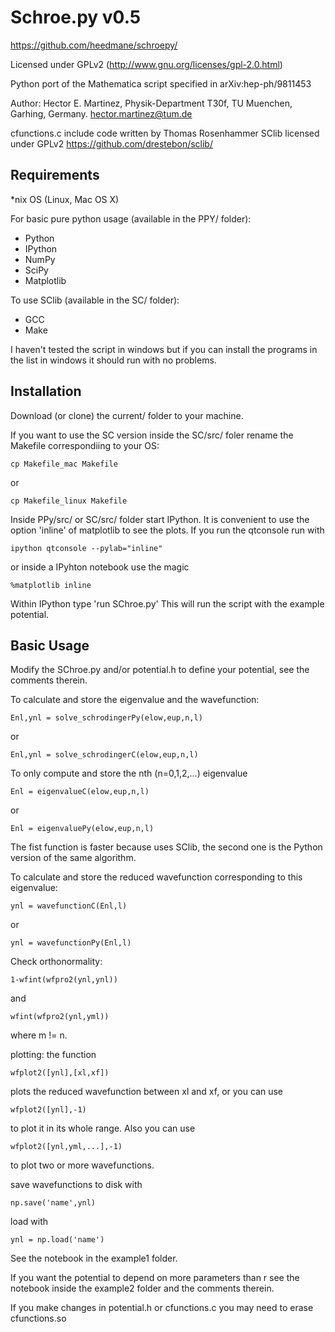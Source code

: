 Schroe.py v0.5
==============

https://github.com/heedmane/schroepy/

Licensed under GPLv2 (http://www.gnu.org/licenses/gpl-2.0.html)

Python port of the Mathematica script specified in arXiv:hep-ph/9811453

Author: Hector E. Martinez, 
Physik-Department T30f,
TU Muenchen,
Garhing, Germany.
hector.martinez@tum.de

cfunctions.c include code written by Thomas Rosenhammer
SClib licensed under GPLv2 https://github.com/drestebon/sclib/


Requirements
------------
*nix OS (Linux, Mac OS X)

For basic pure python usage (available in the PPY/ folder):
 * Python
 * IPython
 * NumPy
 * SciPy
 * Matplotlib

To use SClib (available in the SC/ folder):
 * GCC
 * Make

I haven't tested the script in windows but if you can install the programs in the list
in windows it should run with no problems.


Installation 
------------

Download (or clone) the current/ folder to your machine.

If you want to use the SC version inside the SC/src/ foler rename the Makefile correspondiing to your OS:

    cp Makefile_mac Makefile

or 

    cp Makefile_linux Makefile

Inside PPy/src/ or SC/src/ folder start IPython. It is convenient to use the option 'inline' of matplotlib to see the plots. If you run the qtconsole run with
 
    ipython qtconsole --pylab="inline"

or inside a IPyhton notebook use the magic

    %matplotlib inline

Within IPython type 'run SChroe.py' This will run the script with the example potential.


Basic Usage 
-----------
Modify the SChroe.py and/or potential.h to define your potential, see the comments therein. 

To calculate and store the eigenvalue and the wavefunction:

    Enl,ynl = solve_schrodingerPy(elow,eup,n,l)

or

    Enl,ynl = solve_schrodingerC(elow,eup,n,l)

To only compute and store the nth (n=0,1,2,...) eigenvalue 

    Enl = eigenvalueC(elow,eup,n,l)

or

    Enl = eigenvaluePy(elow,eup,n,l)

The fist function is faster because uses SClib, the second one is the Python version of the same algorithm.

To calculate and store the reduced wavefunction corresponding to this eigenvalue:
    
    ynl = wavefunctionC(Enl,l) 

or  

    ynl = wavefunctionPy(Enl,l)

Check orthonormality:

    1-wfint(wfpro2(ynl,ynl)) 

and 
    
    wfint(wfpro2(ynl,yml)) 

where m != n.

plotting: the function 

    wfplot2([ynl],[xl,xf])

plots the reduced wavefunction between xl and xf, or you can use

    wfplot2([ynl],-1) 

to plot it in its whole range. Also you can use

    wfplot2([ynl,yml,...],-1)

to plot two or more wavefunctions.

save wavefunctions to disk with

    np.save('name',ynl) 

load with 

    ynl = np.load('name')

See the notebook in the example1 folder.

If you want the potential to depend on more parameters than r see the notebook inside the example2 folder and the comments therein.

If you make changes in potential.h or cfunctions.c you may need to erase cfunctions.so

